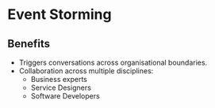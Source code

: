 # Event Storming

## Benefits

- Triggers conversations across organisational boundaries.
- Collaboration across multiple disciplines:
  - Business experts
  - Service Designers
  - Software Developers